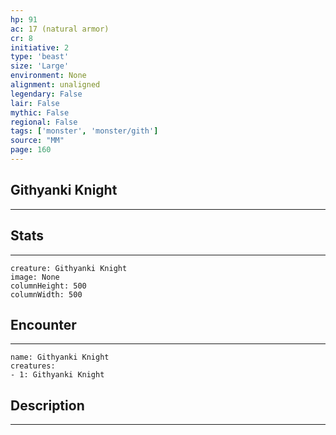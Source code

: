 ```yaml
---
hp: 91
ac: 17 (natural armor)
cr: 8
initiative: 2
type: 'beast'    
size: 'Large'
environment: None
alignment: unaligned
legendary: False
lair: False
mythic: False
regional: False
tags: ['monster', 'monster/gith']
source: "MM"
page: 160
---
```


## Githyanki Knight
---



## Stats
---

```statblock
creature: Githyanki Knight
image: None
columnHeight: 500
columnWidth: 500
```

## Encounter
---

```encounter-table
name: Githyanki Knight
creatures:
- 1: Githyanki Knight
```

## Description
---




